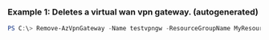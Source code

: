### Example 1: Deletes a virtual wan vpn gateway. (autogenerated)
```powershell
PS C:\> Remove-AzVpnGateway -Name testvpngw -ResourceGroupName MyResourceGroup
```

